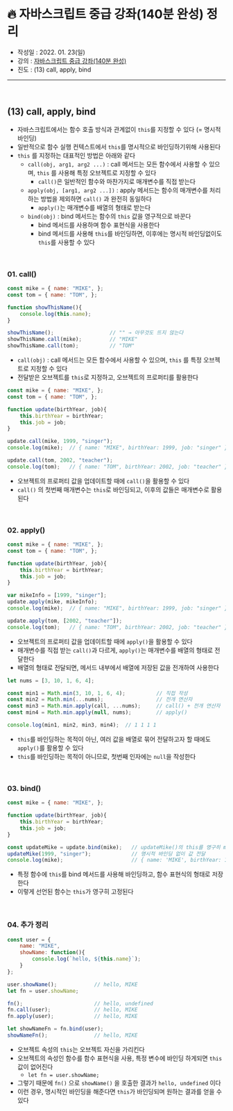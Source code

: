 # 🔥 자바스크립트 중급 강좌(140분 완성) 정리

- 작성일 : 2022. 01. 23(일)
- 강의 : <a href="https://youtu.be/4_WLS9Lj6n4">자바스크립트 중급 강좌(140분 완성)</a>
- 진도 : (13) call, apply, bind

<hr>
<br>

## (13) call, apply, bind
- 자바스크립트에서는 함수 호출 방식과 관계없이 `this`를 지정할 수 있다 (= 명시적 바인딩)
- 일반적으로 함수 실행 컨텍스트에서 `this`를 명시적으로 바인딩하기위해 사용된다  
- `this` 를 지정하는 대표적인 방법은 아래와 같다
  - `call(obj, arg1, arg2 ...)` : call 메서드는 모든 함수에서 사용할 수 있으며, `this` 를 사용해 특정 오브젝트로 지정할 수 있다
    - `call()`은 일반적인 함수와 마찬가지로 매개변수를 직접 받는다
  - `apply(obj, [arg1, arg2 ...])` : apply 메서드는 함수의 매개변수를 처리하는 방법을 제외하면 `call()` 과 완전히 동일하다
    - `apply()`는 매개변수를 배열의 형태로 받는다
  - `bind(obj)` : bind 메서드는 함수의 `this` 값을 영구적으로 바꾼다
    - bind 메서드를 사용하며 함수 표현식을 사용한다 
    - bind 메서드를 사용해 `this`를 바인딩하면, 이후에는 명시적 바인딩없이도 `this`를 사용할 수 있다

<br>

### 01. call()
```javascript
const mike = { name: "MIKE", };
const tom = { name: "TOM", };

function showThisName(){
    console.log(this.name);
}

showThisName();                  // "" → 아무것도 뜨지 않는다
showThisName.call(mike);         // "MIKE"
showThisName.call(tom);          // "TOM"
```
- `call(obj)` : call 메서드는 모든 함수에서 사용할 수 있으며, `this` 를 특정 오브젝트로 지정할 수 있다
- 전달받은 오브젝트를 `this`로 지정하고, 오브젝트의 프로퍼티를 활용한다
```javascript
const mike = { name: "MIKE", };
const tom = { name: "TOM", };

function update(birthYear, job){
    this.birthYear = birthYear;
    this.job = job;
}

update.call(mike, 1999, "singer");         
console.log(mike);  // { name: "MIKE", birthYear: 1999, job: "singer" }

update.call(tom, 2002, "teacher");    
console.log(tom);   // { name: "TOM", birthYear: 2002, job: "teacher" }
```
- 오브젝트의 프로퍼티 값을 업데이트할 때에 `call()`을 활용할 수 있다
- `call()` 의 첫번째 매개변수는 `this`로 바인딩되고, 이후의 값들은 매개변수로 활용된다



<br>

### 02. apply()
```javascript
const mike = { name: "MIKE", };
const tom = { name: "TOM", };

function update(birthYear, job){
    this.birthYear = birthYear;
    this.job = job;
}

var mikeInfo = [1999, "singer"];
update.apply(mike, mikeInfo);         
console.log(mike);  // { name: "MIKE", birthYear: 1999, job: "singer" }

update.apply(tom, [2002, "teacher"]);    
console.log(tom);   // { name: "TOM", birthYear: 2002, job: "teacher" }
```
- 오브젝트의 프로퍼티 값을 업데이트할 때에 `apply()`을 활용할 수 있다
- 매개변수를 직접 받는 `call()`과 다르게, `apply()`는 매개변수를 배열의 형태로 전달한다
- 배열의 형태로 전달되면, 메서드 내부에서 배열에 저장된 값을 전개하여 사용한다

```javascript
let nums = [3, 10, 1, 6, 4];

const min1 = Math.min(3, 10, 1, 6, 4);          // 직접 작성
const min2 = Math.min(...nums);                 // 전개 연산자
const min3 = Math.min.apply(call, ...nums);     // call() + 전개 연산자
const min4 = Math.min.apply(null, nums);        // apply()

console.log(min1, min2, min3, min4);  // 1 1 1 1
```
- `this`를 바인딩하는 목적이 아닌, 여러 값을 배열로 묶어 전달하고자 할 때에도 `apply()`를 활용할 수 있다
- `this`를 바인딩하는 목적이 아니므로, 첫번째 인자에는 `null`을 작성한다

<br>

### 03. bind()
```javascript
const mike = { name: "MIKE", };

function update(birthYear, job){
    this.birthYear = birthYear;
    this.job = job;
}

const updateMike = update.bind(mike);   // updateMike()의 this를 영구히 mike로 지정
updateMike(1999, "singer");             // 명시적 바인딩 없이 값 전달
console.log(mike);                      // { name: 'MIKE', birthYear: 1999, job: 'singer' }
```
- 특정 함수에 `this`를 bind 메서드를 사용해 바인딩하고, 함수 표현식의 형태로 저장한다
- 이렇게 선언된 함수는 `this`가 영구히 고정된다

<br>

### 04. 추가 정리
```javascript
const user = {
    name: "MIKE",
    showName: function(){
        console.log(`hello, ${this.name}`);
    }
};

user.showName();            // hello, MIKE
let fn = user.showName;     

fn();                       // hello, undefined
fn.call(user);              // hello, MIKE
fn.apply(user);             // hello, MIKE

let showNameFn = fn.bind(user);
showNameFn();               // hello, MIKE
```
- 오브젝트 속성의 `this`는 오브젝트 자신을 가리킨다
- 오브젝트의 속성인 함수를 함수 표현식을 사용, 특정 변수에 바인딩 하게되면 `this` 값이 없어진다 
    - `let fn = user.showName;`
- 그렇기 때문에 `fn()` 으로 `showName()` 을 호출한 결과가 `hello, undefined` 이다
- 이런 경우, 명시적인 바인딩을 해준다면 `this`가 바인딩되며 원하는 결과를 얻을 수 있다



